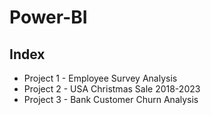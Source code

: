 # Power-BI

## Index
* Project 1 - Employee Survey Analysis
* Project 2 - USA Christmas Sale 2018-2023
* Project 3 - Bank Customer Churn Analysis
